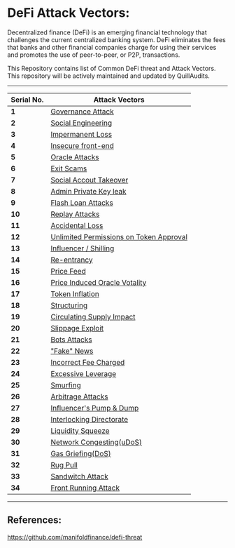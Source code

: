 # DeFi Attack Vectors:

Decentralized finance (DeFi) is an emerging financial technology that challenges the current centralized banking system. DeFi eliminates the fees that banks and other financial companies charge for using their services and promotes the use of peer-to-peer, or P2P, transactions.

This Repository contains list of Common DeFi threat and Attack Vectors. This repository will be actively maintained and updated by QuillAudits.


---
Serial No. | Attack Vectors
--- | ---
**1** | [Governance Attack](data/1.md)
**2** | [Social Engineering](data/2.md)
**3** | [Impermanent Loss](data/3.md)
**4** | [Insecure front-end](data/4.md)
**5** | [Oracle Attacks](data/5.md)
**6** | [Exit Scams](data/6.md)
**7** | [Social Accout Takeover](data/7.md)
**8** | [Admin Private Key leak](data/8.md)
**9** | [Flash Loan Attacks](data/9.md)
**10** | [Replay Attacks](data/10.md)
**11** | [Accidental Loss](data/11.md)
**12** | [Unlimited Permissions on Token Approval](data/12.md)
**13** | [Influencer / Shilling](data/13.md)
**14** | [Re-entrancy](data/14.md)
**15** | [Price Feed](data/15.md)
**16** | [Price Induced Oracle Votality](data/16.md)
**17** | [Token Inflation](data/17.md)
**18** | [Structuring](data/18.md)
**19** | [Circulating Supply Impact](data/19.md)
**20** | [Slippage Exploit](data/20.md)
**21** | [Bots Attacks](data/21.md)
**22** | ["Fake" News](data/22.md)
**23** | [Incorrect Fee Charged](data/23.md)
**24** | [Excessive Leverage](data/24.md)
**25** | [Smurfing](data/25.md)
**26** | [Arbitrage Attacks](data/26.md)
**27** | [Influencer's Pump & Dump](data/27.md)
**28** | [Interlocking Directorate](data/28.md)
**29** | [Liquidity Squeeze](data/29.md)
**30** | [Network Congesting(uDoS)](data/30.md)
**31** | [Gas Griefing(DoS)](data/31.md)
**32** | [Rug Pull](data/32.md)
**33** | [Sandwitch Attack](data/33.md)
**34** | [Front Running Attack](data/34.md)

-----

## References:
https://github.com/manifoldfinance/defi-threat
